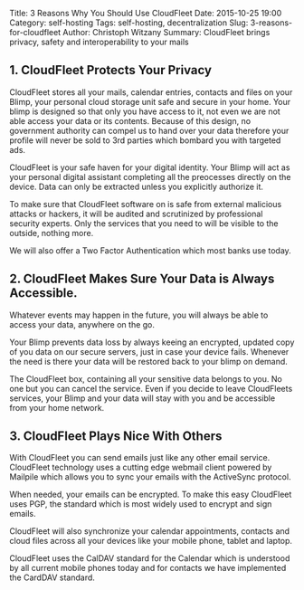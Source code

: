 Title: 3 Reasons Why You Should Use CloudFleet
Date: 2015-10-25 19:00
Category: self-hosting
Tags: self-hosting, decentralization
Slug: 3-reasons-for-cloudfleet
Author: Christoph Witzany
Summary: CloudFleet brings privacy, safety and interoperability to your mails


## 1. CloudFleet Protects Your Privacy

CloudFleet stores all your mails, calendar entries, contacts and files on your
Blimp, your personal cloud storage unit safe and secure in your home. Your blimp is
designed so that only you have access to it, not even we are not able access your data
or its contents. Because of this design, no government authority can compel us to hand
over your data therefore your profile will never be sold to 3rd parties which bombard
you with targeted ads.

CloudFleet is your safe haven for your digital identity. Your Blimp
will act as your personal digital assistant completing all the preocesses directly
on the device. Data can only be extracted unless you explicitly authorize it.

To make sure that CloudFleet software on is safe from external malicious attacks or
hackers, it will be audited and scrutinized by professional security experts. Only
the services that you need to will be visible to the outside, nothing more. 

We will also offer a Two Factor Authentication which most banks use today.


## 2. CloudFleet Makes Sure Your Data is Always Accessible.

Whatever events may happen in the future, you will always be able to access
your data, anywhere on the go.

Your Blimp prevents data loss by always keeing an encrypted, updated 
copy of you data on our secure servers, just in case your device fails. Whenever the need
is there your data will be restored back to your blimp on demand.

The CloudFleet box, containing all your sensitive data belongs to you. No one but
you can cancel the service. Even if you decide to leave CloudFleets services, your Blimp
and your data will stay with you and be accessible from your home network.


## 3. CloudFleet Plays Nice With Others

With CloudFleet you can send emails just like any other email service. CloudFleet 
technology uses a cutting edge webmail client powered by Mailpile which allows you
to sync your emails with the ActiveSync protocol.

When needed, your emails can be encrypted. To make this easy CloudFleet uses
PGP, the standard which is most widely used to encrypt and sign emails.

CloudFleet will also synchronize your calendar appointments, contacts and cloud files
across all your devices like your mobile phone, tablet and laptop. 

CloudFleet uses the CalDAV standard for the Calendar which is understood by all
current mobile phones today and for contacts we have implemented the CardDAV standard.
